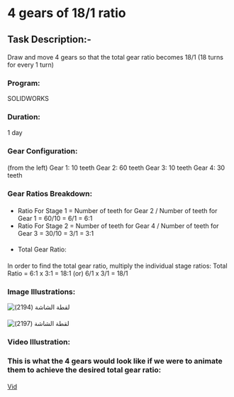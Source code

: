 # 4 gears of 18/1 ratio
#### 
## Task Description:-
####
Draw and move 4 gears so that the total gear ratio becomes 18/1 (18 turns for every 1 turn)
#### 
### Program:
SOLIDWORKS
#### 
### Duration:
1 day
####
### Gear Configuration:
#### 
(from the left)
Gear 1: 10 teeth
Gear 2: 60 teeth
Gear 3: 10 teeth
Gear 4: 30 teeth
#### 
### Gear Ratios Breakdown:
#### 
- Ratio For Stage 1 = Number of teeth for Gear 2 / Number of teeth for Gear 1 = 60/10 = 6/1 = 6:1
- Ratio For Stage 2 = Number of teeth for Gear 4 / Number of teeth for Gear 3 = 30/10 = 3/1 = 3:1
####
- Total Gear Ratio:
####
In order to find the total gear ratio, multiply the individual stage ratios:
Total Ratio = 6:1 x 3:1 = 18:1 (or) 6/1 x 3/1 = 18/1
#### 
### Image Illustrations:
![‏‏لقطة الشاشة (2194)](https://github.com/user-attachments/assets/e274b219-c41c-4586-bf1a-09c9d8787fa2)
#### 
![‏‏لقطة الشاشة (2197)](https://github.com/user-attachments/assets/381111cb-2d7d-4e08-b182-60c90592e940)
#### 
### Video Illustration:
#### 
### This is what the 4 gears would look like if we were to animate them to achieve the desired total gear ratio:
#### 
[Vid](https://github.com/user-attachments/assets/d74bb4f4-f5a5-4065-b69a-dd7651589275)
#### 
